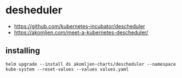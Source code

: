 # desheduler

* https://github.com/kubernetes-incubator/descheduler
* https://akomljen.com/meet-a-kubernetes-descheduler/


## installing

```shell
helm upgrade --install ds akomljen-charts/descheduler --namespace kube-system --reset-values --values values.yaml
```
